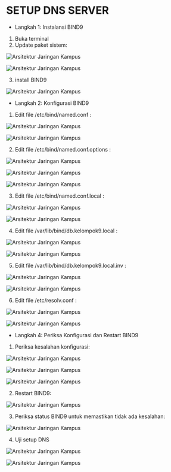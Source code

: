 # SETUP DNS SERVER

* Langkah 1: Instalansi BIND9

1. Buka terminal
2. Update paket sistem:
   
![Arsitektur Jaringan Kampus](1.png)

![Arsitektur Jaringan Kampus](2.png)

3. install BIND9

![Arsitektur Jaringan Kampus](3.png)

* Langkah 2: Konfigurasi BIND9

1. Edit file /etc/bind/named.conf :

![Arsitektur Jaringan Kampus](4.png)

![Arsitektur Jaringan Kampus](5.png)

2. Edit file /etc/bind/named.conf.options :

![Arsitektur Jaringan Kampus](6.png)

![Arsitektur Jaringan Kampus](7.png)

![Arsitektur Jaringan Kampus](8.png)

3. Edit file /etc/bind/named.conf.local :

![Arsitektur Jaringan Kampus](9.png)

![Arsitektur Jaringan Kampus](10.png)

4. Edit file /var/lib/bind/db.kelompok9.local :

![Arsitektur Jaringan Kampus](11.png)

![Arsitektur Jaringan Kampus](12.png)

5. Edit file /var/lib/bind/db.kelompok9.local.inv :

![Arsitektur Jaringan Kampus](13.png)

![Arsitektur Jaringan Kampus](14.png)

6. Edit file /etc/resolv.conf :

![Arsitektur Jaringan Kampus](15.png)

![Arsitektur Jaringan Kampus](16.png)

* Langkah 4: Periksa Konfigurasi dan Restart BIND9

1. Periksa kesalahan konfigurasi:

![Arsitektur Jaringan Kampus](17.png)

![Arsitektur Jaringan Kampus](18.png)

![Arsitektur Jaringan Kampus](19.png)

2. Restart BIND9:

![Arsitektur Jaringan Kampus](20.png)

3. Periksa status BIND9 untuk memastikan tidak ada kesalahan:

![Arsitektur Jaringan Kampus](21.png)

4. Uji setup DNS

![Arsitektur Jaringan Kampus](22.png)

![Arsitektur Jaringan Kampus](23.png)
